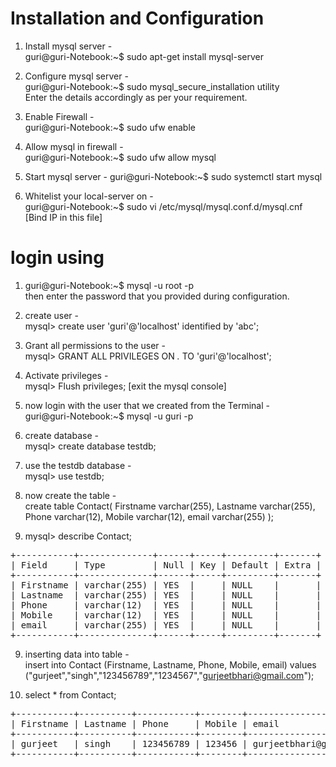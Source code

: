 # **Installation and Configuration**

1. Install mysql server - <br />
  guri@guri-Notebook:~$ sudo apt-get install mysql-server

2. Configure mysql server - <br />
  guri@guri-Notebook:~$ sudo mysql_secure_installation utility <br />
    Enter the details accordingly as per your requirement.
    
3. Enable Firewall - <br />
  guri@guri-Notebook:~$ sudo ufw enable 

4. Allow mysql in firewall - <br />
  guri@guri-Notebook:~$ sudo ufw allow mysql 

5. Start mysql server - 
  guri@guri-Notebook:~$ sudo systemctl start mysql

6. Whitelist your local-server on - <br />
  guri@guri-Notebook:~$ sudo vi /etc/mysql/mysql.conf.d/mysql.cnf <br />
  [Bind IP in this file]

# **login using** <br />
1. guri@guri-Notebook:~$ mysql -u root -p <br />
    then enter the password that you provided during configuration.

2. create user - <br />
  mysql> create user 'guri'@'localhost' identified by 'abc';

3. Grant all permissions to the user -  <br />
  mysql> GRANT ALL PRIVILEGES ON *.* TO 'guri'@'localhost';

4. Activate privileges - <br />
  mysql> Flush privileges; 
  [exit the mysql console]

5. now login with the user that we created from the Terminal - <br />
   guri@guri-Notebook:~$ mysql -u guri -p

5. create database - <br />
  mysql> create database testdb;

6. use the testdb database - <br />
  mysql> use testdb;
 
7. now create the table - <br />
  create table Contact(
  Firstname varchar(255),
  Lastname varchar(255),
  Phone varchar(12),
  Mobile varchar(12),
  email varchar(255)
);

8. mysql> describe Contact; <br />
<pre>
+-----------+--------------+------+-----+---------+-------+
| Field     | Type         | Null | Key | Default | Extra |
+-----------+--------------+------+-----+---------+-------+
| Firstname | varchar(255) | YES  |     | NULL    |       |
| Lastname  | varchar(255) | YES  |     | NULL    |       |
| Phone     | varchar(12)  | YES  |     | NULL    |       |
| Mobile    | varchar(12)  | YES  |     | NULL    |       |
| email     | varchar(255) | YES  |     | NULL    |       |
+-----------+--------------+------+-----+---------+-------+
</pre>


9. inserting data into table - <br />
  insert into Contact (Firstname, Lastname, Phone, Mobile, email) values ("gurjeet","singh","123456789","1234567","gurjeetbhari@gmail.com");

10. select * from Contact;
<pre>
+-----------+----------+-----------+--------+------------------------+
| Firstname | Lastname | Phone     | Mobile | email                  |
+-----------+----------+-----------+--------+------------------------+
| gurjeet   | singh    | 123456789 | 123456 | gurjeetbhari@gmail.com |
+-----------+----------+-----------+--------+------------------------+
</pre>
